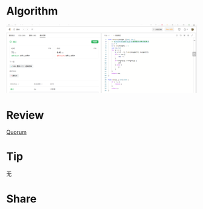 # Algorithm

![算法](../../../images/temp/ricardoyu-2023-07-16-lc.png "算法")

# Review

[Quorum](https://martinfowler.com/articles/patterns-of-distributed-systems/quorum.html)

# Tip

无

# Share
